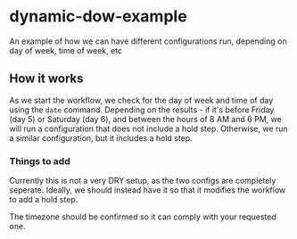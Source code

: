 # dynamic-dow-example
An example of how we can have different configurations run, depending on day of week, time of week, etc

## How it works

As we start the workflow, we check for the day of week and time of day using the `date` command. Depending on the results - if it's before Friday (day 5) or Saturday (day 6), and between the hours of 8 AM and 6 PM, we will run a configuration that does not include a hold step. Otherwise, we run a similar configuration, but it includes a hold step.

### Things to add

Currently this is not a very DRY setup, as the two configs are completely seperate. Ideally, we should instead have it so that it modifies the workflow to add a hold step.

The timezone should be confirmed so it can comply with your requested one.
